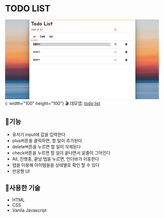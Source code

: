 # TODO LIST
![todoList](./images/todo.PNG){: width="100" height="100"}
:clapper: 데모앱: [todo list](https://todolist-std.netlify.app/)
## :memo:기능
+ 유저가 input에 값을 입력한다
+ plus버튼을 클릭하면, 할 일이 추가된다
+ delete버튼을 누르면 할 일이 삭제된다
+ check버튼을 누르면 할 일이 끝나면서 밑줄이 그어진다
+ All, 진행중, 끝남 탭을 누르면, 언더바가 이동한다
+ 탭을 이용해 아이템들을 상태별로 확인 할 수 있다
+ 반응형 UI

## :hammer:사용한 기술
+ HTML
+ CSS
+ Vanila Javascript
